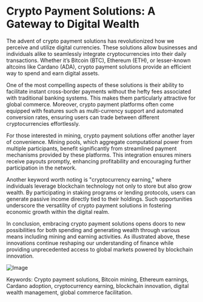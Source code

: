 # Crypto Payment Solutions: A Gateway to Digital Wealth

The advent of crypto payment solutions has revolutionized how we perceive and utilize digital currencies. These solutions allow businesses and individuals alike to seamlessly integrate cryptocurrencies into their daily transactions. Whether it’s Bitcoin (BTC), Ethereum (ETH), or lesser-known altcoins like Cardano (ADA), crypto payment solutions provide an efficient way to spend and earn digital assets.

One of the most compelling aspects of these solutions is their ability to facilitate instant cross-border payments without the hefty fees associated with traditional banking systems. This makes them particularly attractive for global commerce. Moreover, crypto payment platforms often come equipped with features such as multi-currency support and automated conversion rates, ensuring users can trade between different cryptocurrencies effortlessly.

For those interested in mining, crypto payment solutions offer another layer of convenience. Mining pools, which aggregate computational power from multiple participants, benefit significantly from streamlined payment mechanisms provided by these platforms. This integration ensures miners receive payouts promptly, enhancing profitability and encouraging further participation in the network.

Another keyword worth noting is "cryptocurrency earning," where individuals leverage blockchain technology not only to store but also grow wealth. By participating in staking programs or lending protocols, users can generate passive income directly tied to their holdings. Such opportunities underscore the versatility of crypto payment solutions in fostering economic growth within the digital realm.

In conclusion, embracing crypto payment solutions opens doors to new possibilities for both spending and generating wealth through various means including mining and earning activities. As illustrated above, these innovations continue reshaping our understanding of finance while providing unprecedented access to global markets powered by blockchain innovation.

![Image](https://github.com/user-attachments/assets/b6e7b7a2-655e-4d44-8baa-20c566a3cb65)

Keywords: Crypto payment solutions, Bitcoin mining, Ethereum earnings, Cardano adoption, cryptocurrency earning, blockchain innovation, digital wealth management, global commerce facilitation.
